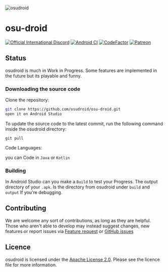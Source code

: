 
![osudroid](https://cdn.discordapp.com/attachments/259754869626241024/844308468327514152/BannerGithub.png)

#  osu-droid
[![Official International Discord](https://discordapp.com/api/guilds/316545691545501706/widget.png?style=shield)](https://discord.gg/nyD92cE)
[![Android CI](https://github.com/osudroid/osu-droid/workflows/Android%20CI/badge.svg?branch=master)](https://github.com/osudroid/osu-droid/actions?query=workflow%3A"Android+CI")
[![CodeFactor](https://www.codefactor.io/repository/github/osudroid/osu-droid/badge)](https://www.codefactor.io/repository/github/osudroid/osu-droid)
[![Patreon](https://cdn.discordapp.com/attachments/259754869626241024/844311810211708928/Patreon.png)](https://www.patreon.com/osudroid)


## Status

osudroid is much in Work in Progress. Some features are implemented in the future but its playable and funny.

### Downloading the source code

Clone the repository:

```sh
git clone https://github.com/osudroid/osu-droid.git
open it on Android Studio
```

To update the source code to the latest commit, run the following command inside the osudroid directory:

```she
git pull
```
Code Languages:

you can Code in `Java` or `Kotlin`

### Building

In Android Studio can you make a `Build` to test your Progress. The output directory of  your `.apk`. Is the directory from osudroid under `build` and `output` If you're debugging.

## Contributing

We are welcome any sort of contributions, as long as they are helpful. Those who aren't able to develop may instead suggest changes, new features or report issues via [Feature request](https://github.com/osudroid/osu-droid/issues/11) or [GitHub issues](https://github.com/osudroid/osu-droid/issues)

## Licence

osudroid is licensed under the [Apache License 2.0](https://opensource.org/licenses/Apache-2.0). Please see the licence file for more information.
